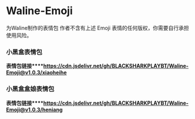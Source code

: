 # Waline-Emoji
为Waline制作的表情包
作者不含有上述 Emoji 表情的任何版权，你需要自行承担使用风险。

### **小黑盒表情包**

**表情包链接****https://cdn.jsdelivr.net/gh/BLACKSHARKPLAYBT/Waline-Emoji@v1.0.3/xiaoheihe**

### **小黑盒盒娘表情包**

**表情包链接****https://cdn.jsdelivr.net/gh/BLACKSHARKPLAYBT/Waline-Emoji@v1.0.3/heniang**
